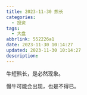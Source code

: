 ```yaml
---
title: 2023-11-30 熊长
categories:
  - 投资
tags:
  - 大盘
abbrlink: 552226a1
date: 2023-11-30 10:14:27
updated: 2023-11-30 10:14:27
description:
---
```

牛短熊长，是必然现象。

慢牛可能会出现，也是不得已。

